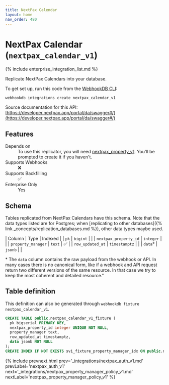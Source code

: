 ```yaml
---
title: NextPax Calendar
layout: home
nav_order: 480
---
```


# NextPax Calendar (`nextpax_calendar_v1`)

{% include enterprise_integration_list.md %}


Replicate NextPax Calendars into your database.

To get set up, run this code from the [WebhookDB CLI](https://webhookdb.com/terminal):
```
webhookdb integrations create nextpax_calendar_v1
```

Source documentation for this API: [https://developer.nextpax.app/portal/da/swagger#/](https://developer.nextpax.app/portal/da/swagger#/)

## Features

<dl>
<dt>Depends on</dt>
<dd>To use this replicator, you will need <a href="{% link _integrations/nextpax_property_v1.md %}">nextpax_property_v1</a>. You'll be prompted to create it if you haven't.</dd>

<dt>Supports Webhooks</dt>
<dd>❌</dd>
<dt>Supports Backfilling</dt>
<dd>✅</dd>
<dt>Enterprise Only</dt>
<dd>Yes</dd>

</dl>

## Schema

Tables replicated from NextPax Calendars have this schema.
Note that the data types listed are for Postgres;
when [replicating to other databases]({% link _concepts/replication_databases.md %}),
other data types maybe used.

| Column | Type | Indexed |
| `pk` | `bigint` |  |
| `nextpax_property_id` | `integer` |  |
| `property_manager` | `text` | ✅ |
| `row_updated_at` | `timestamptz` |  |
| `data`* | `jsonb` |  |

<span class="fs-3">* The `data` column contains the raw payload from the webhook or API.
In many cases there is no canonical form, like if a webhook and API request return
two different versions of the same resource.
In that case we try to keep the most coherent and detailed resource."</span>

## Table definition

This definition can also be generated through `webhookdb fixture nextpax_calendar_v1`.

```sql
CREATE TABLE public.nextpax_calendar_v1_fixture (
  pk bigserial PRIMARY KEY,
  nextpax_property_id integer UNIQUE NOT NULL,
  property_manager text,
  row_updated_at timestamptz,
  data jsonb NOT NULL
);
CREATE INDEX IF NOT EXISTS svi_fixture_property_manager_idx ON public.nextpax_calendar_v1_fixture (property_manager);
```

{% include prevnext.html prev='_integrations/nextpax_auth_v1.md' prevLabel='nextpax_auth_v1' next='_integrations/nextpax_property_manager_policy_v1.md' nextLabel='nextpax_property_manager_policy_v1' %}
